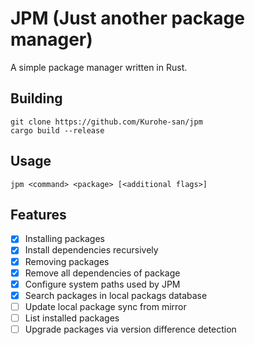 # JPM (Just another package manager)
A simple package manager written in Rust.

## Building
`git clone https://github.com/Kurohe-san/jpm`<br>
`cargo build --release`

## Usage
`jpm <command> <package> [<additional flags>]`

## Features
- [x] Installing packages
- [x] Install dependencies recursively
- [x] Removing packages
- [x] Remove all dependencies of package
- [x] Configure system paths used by JPM
- [x] Search packages in local packags database
- [ ] Update local package sync from mirror
- [ ] List installed packages
- [ ] Upgrade packages via version difference detection